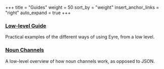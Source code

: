 +++
title = "Guides"
weight = 50
sort_by = "weight"
insert_anchor_links = "right"
auto_expand = true
+++

### [Low-level Guide](/system/kernel/eyre/guides/guide)

Practical examples of the different ways of using Eyre, from a low level.

### [Noun Channels](/system/kernel/eyre/guides/noun-channels)

A low-level overview of how noun channels work, as opposed to JSON.
